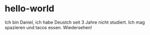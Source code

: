 # hello-world

Ich bin Daniel, ich habe Deustch seit 3 Jahre nicht studiert. 
Ich mag spazieren und tacos essen.
Wiedersehen!
